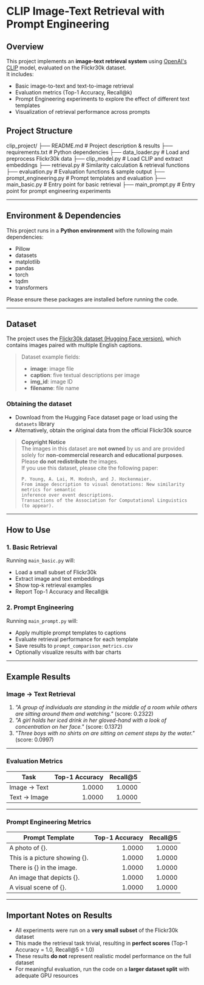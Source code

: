 # CLIP Image-Text Retrieval with Prompt Engineering

## Overview
This project implements an **image-text retrieval system** using [OpenAI's CLIP](https://openai.com/research/clip) model, evaluated on the Flickr30k dataset.  
It includes:
- Basic image-to-text and text-to-image retrieval
- Evaluation metrics (Top-1 Accuracy, Recall@k)
- Prompt Engineering experiments to explore the effect of different text templates
- Visualization of retrieval performance across prompts

## Project Structure
clip_project/
├── README.md # Project description & results
├── requirements.txt # Python dependencies
├── data_loader.py # Load and preprocess Flickr30k data
├── clip_model.py # Load CLIP and extract embeddings
├── retrieval.py # Similarity calculation & retrieval functions
├── evaluation.py # Evaluation functions & sample output
├── prompt_engineering.py # Prompt templates and evaluation
├── main_basic.py # Entry point for basic retrieval
├── main_prompt.py # Entry point for prompt engineering experiments


---

## Environment & Dependencies
This project runs in a **Python environment** with the following main dependencies:
- Pillow  
- datasets  
- matplotlib  
- pandas  
- torch  
- tqdm  
- transformers  

Please ensure these packages are installed before running the code.

---

## Dataset
The project uses the [Flickr30k dataset (Hugging Face version)](https://huggingface.co/datasets/lmms-lab/flickr30k), which contains images paired with multiple English captions.  
> Dataset example fields:  
> - **image**: image file  
> - **caption**: five textual descriptions per image  
> - **img_id**: image ID  
> - **filename**: file name  

### Obtaining the dataset
- Download from the Hugging Face dataset page or load using the `datasets` library
- Alternatively, obtain the original data from the official Flickr30k source

> **Copyright Notice**  
> The images in this dataset are **not owned** by us and are provided solely for **non-commercial research and educational purposes**.  
> Please **do not redistribute** the images.  
> If you use this dataset, please cite the following paper:
> ```
> P. Young, A. Lai, M. Hodosh, and J. Hockenmaier.
> From image description to visual denotations: New similarity metrics for semantic
> inference over event descriptions.
> Transactions of the Association for Computational Linguistics (to appear).
> ```

---

## How to Use

### 1. Basic Retrieval  
Running `main_basic.py` will:
- Load a small subset of Flickr30k
- Extract image and text embeddings
- Show top-k retrieval examples
- Report Top-1 Accuracy and Recall@k

### 2. Prompt Engineering  
Running `main_prompt.py` will:
- Apply multiple prompt templates to captions
- Evaluate retrieval performance for each template
- Save results to `prompt_comparison_metrics.csv`
- Optionally visualize results with bar charts

---

## Example Results

### Image → Text Retrieval
1. *"A group of individuals are standing in the middle of a room while others are sitting around them and watching."* (score: 0.2322)  
2. *"A girl holds her iced drink in her gloved-hand with a look of concentration on her face."* (score: 0.1372)  
3. *"Three boys with no shirts on are sitting on cement steps by the water."* (score: 0.0997)  

---

### Evaluation Metrics
| Task          | Top-1 Accuracy | Recall@5 |
|---------------|---------------:|---------:|
| Image → Text  | 1.0000          | 1.0000   |
| Text → Image  | 1.0000          | 1.0000   |

---

### Prompt Engineering Metrics
| Prompt Template                  | Top-1 Accuracy | Recall@5 |
|----------------------------------|---------------:|---------:|
| A photo of {}.                   | 1.0000          | 1.0000   |
| This is a picture showing {}.    | 1.0000          | 1.0000   |
| There is {} in the image.        | 1.0000          | 1.0000   |
| An image that depicts {}.        | 1.0000          | 1.0000   |
| A visual scene of {}.            | 1.0000          | 1.0000   |

---

## Important Notes on Results
- All experiments were run on a **very small subset** of the Flickr30k dataset  
- This made the retrieval task trivial, resulting in **perfect scores** (Top-1 Accuracy = 1.0, Recall@5 = 1.0)  
- These results **do not** represent realistic model performance on the full dataset  
- For meaningful evaluation, run the code on a **larger dataset split** with adequate GPU resources
